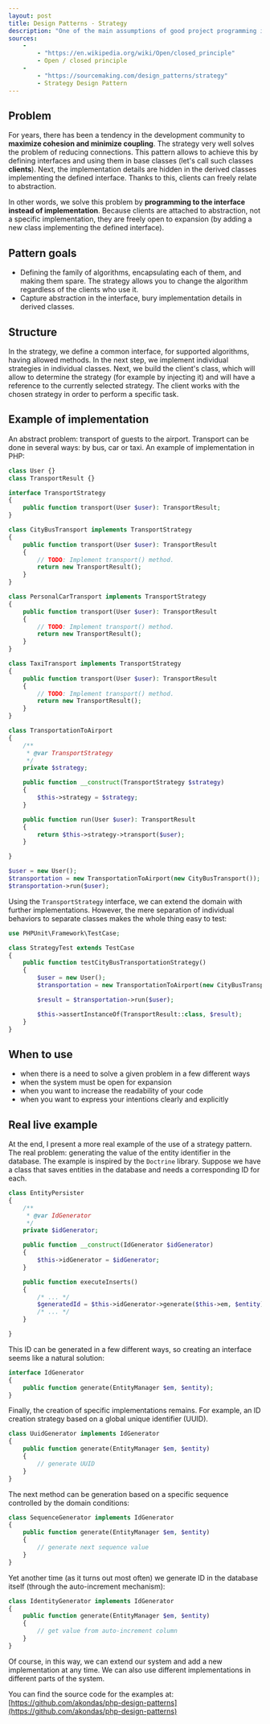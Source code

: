 ```yaml
---
layout: post
title: Design Patterns - Strategy
description: "One of the main assumptions of good project programming is the 'Open/closed' principle, which says that classes should be closed for modification, but open to extension. The strategy pattern allows you to easily maintain this standard in your code."
sources:
	-
		- "https://en.wikipedia.org/wiki/Open/closed_principle"
		- Open / closed principle
	-
		- "https://sourcemaking.com/design_patterns/strategy"
		- Strategy Design Pattern
---
```

## Problem

For years, there has been a tendency in the development community to **maximize cohesion and minimize coupling**. The strategy very well solves the problem of reducing connections. This pattern allows to achieve this by defining interfaces and using them in base classes (let's call such classes **clients**). Next, the implementation details are hidden in the derived classes implementing the defined interface. Thanks to this, clients can freely relate to abstraction.

In other words, we solve this problem by **programming to the interface instead of implementation**. Because clients are attached to abstraction, not a specific implementation, they are freely open to expansion (by adding a new class implementing the defined interface).

## Pattern goals

 * Defining the family of algorithms, encapsulating each of them, and making them spare. The strategy allows you to change the algorithm regardless of the clients who use it.
 * Capture abstraction in the interface, bury implementation details in derived classes.

## Structure

In the strategy, we define a common interface, for supported algorithms, having allowed methods. In the next step, we implement individual strategies in individual classes. Next, we build the client's class, which will allow to determine the strategy (for example by injecting it) and will have a reference to the currently selected strategy. The client works with the chosen strategy in order to perform a specific task.

## Example of implementation

An abstract problem: transport of guests to the airport. Transport can be done in several ways: by bus, car or taxi. An example of implementation in PHP:

```php
class User {}
class TransportResult {}

interface TransportStrategy
{
    public function transport(User $user): TransportResult;
}

class CityBusTransport implements TransportStrategy
{
    public function transport(User $user): TransportResult
    {
        // TODO: Implement transport() method.
        return new TransportResult();
    }
}

class PersonalCarTransport implements TransportStrategy
{
    public function transport(User $user): TransportResult
    {
        // TODO: Implement transport() method.
        return new TransportResult();
    }
}

class TaxiTransport implements TransportStrategy
{
    public function transport(User $user): TransportResult
    {
        // TODO: Implement transport() method.
        return new TransportResult();
    }
}

class TransportationToAirport
{
    /**
     * @var TransportStrategy
     */
    private $strategy;

    public function __construct(TransportStrategy $strategy)
    {
        $this->strategy = $strategy;
    }

    public function run(User $user): TransportResult
    {
        return $this->strategy->transport($user);
    }

}

$user = new User();
$transportation = new TransportationToAirport(new CityBusTransport());
$transportation->run($user);
```

Using the `TransportStrategy` interface, we can extend the domain with further implementations. However, the mere separation of individual behaviors to separate classes makes the whole thing easy to test:

```php
use PHPUnit\Framework\TestCase;

class StrategyTest extends TestCase
{
    public function testCityBusTransportationStrategy()
    {
        $user = new User();
        $transportation = new TransportationToAirport(new CityBusTransport());

        $result = $transportation->run($user);

        $this->assertInstanceOf(TransportResult::class, $result);
    }
}
```

## When to use

 * when there is a need to solve a given problem in a few different ways
 * when the system must be open for expansion
 * when you want to increase the readability of your code
 * when you want to express your intentions clearly and explicitly
 
## Real live example

At the end, I present a more real example of the use of a strategy pattern. The real problem: generating the value of the entity identifier in the database. The example is inspired by the `Doctrine` library. Suppose we have a class that saves entities in the database and needs a corresponding ID for each.

```php
class EntityPersister
{
    /**
     * @var IdGenerator
     */
    private $idGenerator;

    public function __construct(IdGenerator $idGenerator)
    {
        $this->idGenerator = $idGenerator;
    }

    public function executeInserts()
    {
        /* ... */
        $generatedId = $this->idGenerator->generate($this->em, $entity);
        /* ... */
    }

}
```

This ID can be generated in a few different ways, so creating an interface seems like a natural solution:

```php
interface IdGenerator
{
    public function generate(EntityManager $em, $entity);
}
```

Finally, the creation of specific implementations remains. For example, an ID creation strategy based on a global unique identifier (UUID).

```php
class UuidGenerator implements IdGenerator
{
    public function generate(EntityManager $em, $entity)
    {
        // generate UUID
    }
}
```

The next method can be generation based on a specific sequence controlled by the domain conditions:

```php
class SequenceGenerator implements IdGenerator
{
    public function generate(EntityManager $em, $entity)
    {
        // generate next sequence value
    }
}
```

Yet another time (as it turns out most often) we generate ID in the database itself (through the auto-increment mechanism):

```php
class IdentityGenerator implements IdGenerator
{
    public function generate(EntityManager $em, $entity)
    {
        // get value from auto-increment column
    }
}
```

Of course, in this way, we can extend our system and add a new implementation at any time. We can also use different implementations in different parts of the system.

You can find the source code for the examples at: [https://github.com/akondas/php-design-patterns](https://github.com/akondas/php-design-patterns)
